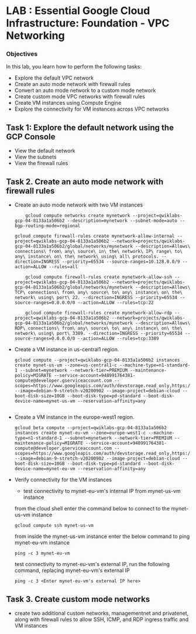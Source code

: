 # LAB : Essential Google Cloud Infrastructure: Foundation - VPC Networking

### Objectives

In this lab, you learn how to perform the following tasks:
  - Explore the default VPC network
  - Create an auto mode network with firewall rules
  - Convert an auto mode network to a custom mode network
  - Create custom mode VPC networks with firewall rules
  - Create VM instances using Compute Engine
  - Explore the connectivity for VM instances across VPC networks
 
## Task 1: Explore the default network using the GCP Console
  - View the default network
  - View the subnets
  - View the firewall rules
  
## Task 2. Create an auto mode network with firewall rules
  - Create an auto mode network with two VM instances 
    ```
    	gcloud compute networks create mynetwork --project=qwiklabs-gcp-04-8133a1a506b2 --description=mynetwork --subnet-mode=auto --bgp-routing-mode=regional

	gcloud compute firewall-rules create mynetwork-allow-internal --project=qwiklabs-gcp-04-8133a1a506b2 --network=projects/qwiklabs-gcp-04-8133a1a506b2/global/networks/mynetwork --description=Allows\ connections\ from\ any\ source\ in\ the\ network\ IP\ range\ to\ any\ instance\ on\ the\ network\ using\ all\ protocols. --direction=INGRESS --priority=65534 --source-ranges=10.128.0.0/9 --action=ALLOW --rules=all

     	gcloud compute firewall-rules create mynetwork-allow-ssh --project=qwiklabs-gcp-04-8133a1a506b2 --network=projects/qwiklabs-gcp-04-8133a1a506b2/global/networks/mynetwork --description=Allows\ TCP\ connections\ from\ any\ source\ to\ any\ instance\ on\ the\ network\ using\ port\ 22. --direction=INGRESS --priority=65534 --source-ranges=0.0.0.0/0 --action=ALLOW --rules=tcp:22

     	gcloud compute firewall-rules create mynetwork-allow-rdp --project=qwiklabs-gcp-04-8133a1a506b2 --network=projects/qwiklabs-gcp-04-8133a1a506b2/global/networks/mynetwork --description=Allows\ RDP\ connections\ from\ any\ source\ to\ any\ instance\ on\ the\ network\ using\ port\ 3389. --direction=INGRESS --priority=65534 --source-ranges=0.0.0.0/0 --action=ALLOW --rules=tcp:3389

    ```		
  		
  - Create a VM instance in us-central1 region.
    ```
	gcloud compute --project=qwiklabs-gcp-04-8133a1a506b2 instances create mynet-us-vm --zone=us-central1-c --machine-type=n1-standard-1 --subnet=mynetwork --network-tier=PREMIUM --maintenance-policy=MIGRATE --service-account=948991764381-compute@developer.gserviceaccount.com --scopes=https://www.googleapis.com/auth/devstorage.read_only,https://www.googleapis.com/auth/logging.write,https://www.googleapis.com/auth/monitoring.write,https://www.googleapis.com/auth/servicecontrol,https://www.googleapis.com/auth/service.management.readonly,https://www.googleapis.com/auth/trace.append --image=debian-9-stretch-v20200902 --image-project=debian-cloud --boot-disk-size=10GB --boot-disk-type=pd-standard --boot-disk-device-name=mynet-us-vm --reservation-affinity=any
   
    ```
   
  - Create a VM instance in the europe-west1 region.
    ```
	gcloud beta compute --project=qwiklabs-gcp-04-8133a1a506b2 instances create mynet-eu-vm --zone=europe-west1-c --machine-type=n1-standard-1 --subnet=mynetwork --network-tier=PREMIUM --maintenance-policy=MIGRATE --service-account=948991764381-compute@developer.gserviceaccount.com --scopes=https://www.googleapis.com/auth/devstorage.read_only,https://www.googleapis.com/auth/logging.write,https://www.googleapis.com/auth/monitoring.write,https://www.googleapis.com/auth/servicecontrol,https://www.googleapis.com/auth/service.management.readonly,https://www.googleapis.com/auth/trace.append --image=debian-9-stretch-v20200902 --image-project=debian-cloud --boot-disk-size=10GB --boot-disk-type=pd-standard --boot-disk-device-name=mynet-eu-vm --reservation-affinity=any

    ```

  - Verify connectivity for the VM instances 
    -  test connectivity to mynet-eu-vm's internal IP from mynet-us-vm instance
    
    from the cloud shell enter the command below to connect to the mynet-us-vm instance
    
    ` gcloud compute ssh mynet-us-vm `
    
    from inside the mynet-us-vm instance enter the below command to ping mynet-eu-vm instance
    
    ` ping -c 3 mynet-eu-vm  `
    
    test connectivity to mynet-eu-vm's external IP, run the following command, replacing mynet-eu-vm's external IP

    ` ping -c 3 <Enter mynet-eu-vm's external IP here> `

 
## Task 3. Create custom mode networks    
  - create two additional custom networks, managementnet and privatenet, along with firewall rules to allow SSH, ICMP, and RDP ingress traffic and VM instances
      
    	
	
		
